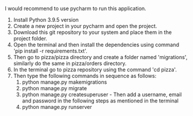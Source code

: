 I would recommend to use pycharm to run this application.

1. Install Python 3.9.5 version 
2. Create a new project in your pycharm and open the project.
3. Download this git repository to your system and place them in the project folder.
4. Open the terminal and then install the dependencies using command 'pip install -r requirements.txt'.
5. Then go to pizza/pizza directory and create a folder named 'migrations', similarly do the same in pizza/orders directory.
6. In the terminal go to pizza repository using the command 'cd pizza'.
7. Then type the following commands in sequence as follows:
      1. python manage.py makemigrations
      2. python manage.py migrate
      3. python manage.py createsuperuser - Then add a username, email and password in the following steps as mentioned in the terminal
      4. python manage.py runserver
             
